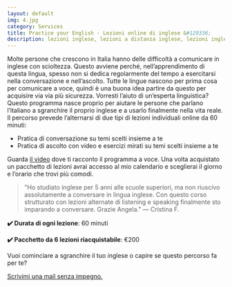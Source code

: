 ```yaml
---
layout: default
img: 4.jpg
category: Services
title: Practice your English · Lezioni online di inglese &#129336;
description: lezioni inglese, lezioni a distanza inglese, lezioni inglese treviso, lezioni inglese individuali, inglese conversazione, inglese ascolto, lezioni inglese online
---
```

<p>
Molte persone che crescono in Italia hanno delle difficoltà a comunicare in inglese con scioltezza. Questo avviene perché, nell’apprendimento di questa lingua, spesso non si dedica regolarmente del tempo a esercitarsi nella conversazione e nell’ascolto. Tutte le lingue nascono per prima cosa per comunicare a voce, quindi è una buona idea partire da questo per acquisire via via più sicurezza. Vorresti l’aiuto di un’esperta linguistica? Questo programma nasce proprio per aiutare le persone che parlano l’italiano a sgranchire il proprio inglese e a usarlo finalmente nella vita reale. Il percorso prevede l’alternarsi di due tipi di lezioni individuali online da 60 minuti:
</p>
<ul type="disc">    
    <li>Pratica di conversazione su temi scelti insieme a te</li>
    <li>Pratica di ascolto con video e esercizi mirati su temi scelti insieme a te</li>
</ul>
<p>
Guarda <a href="https://www.youtube.com/watch?v=BRurCZQJ2YI">il video</a> dove ti racconto il programma a voce. Una volta acquistato un pacchetto di lezioni avrai accesso al mio calendario e sceglierai il giorno e l’orario che trovi più comodi.
</p>
<blockquote>
"Ho studiato inglese per 5 anni alle scuole superiori, ma non riuscivo assolutamente a conversare in lingua inglese. Con questo corso strutturato con lezioni alternate di listening e speaking finalmente sto imparando a conversare. Grazie Angela."
— Cristina F.
</blockquote>
<p>
<strong>✔️ Durata di ogni lezione</strong>: 60 minuti 
</p>
<p>
<strong>✔️ Pacchetto da 6 lezioni riacquistabile</strong>: €200 
</p>
<p>
Vuoi cominciare a sgranchire il tuo inglese o capire se questo percorso fa per te? 
</p>
<p>
  <a href="mailto:angela@tiliatranslations.it">Scrivimi una mail senza impegno.</a>
</p>

